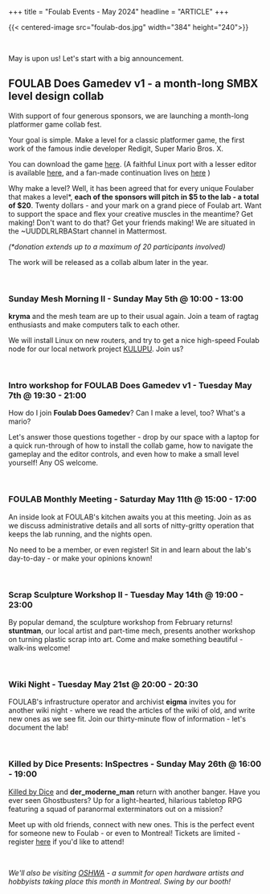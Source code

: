 +++
title = "Foulab Events - May 2024"
headline = "ARTICLE"
+++

{{< centered-image src="foulab-dos.jpg" width="384" height="240">}}

<br/>

May is upon us! Let's start with a big announcement.


## FOULAB Does Gamedev v1 - a month-long SMBX level design collab

With support of four generous sponsors, we are launching a month-long platformer game collab fest.

Your goal is simple. Make a level for a classic platformer game, the first work of the famous indie developer Redigit, Super Mario Bros. X.

You can download the game [here](https://gamebanana.com/mods/40771). (A faithful Linux port with a lesser editor is available [here](https://wohlsoft.ru/projects/TheXTech/), and a fan-made continuation lives on [here](https://gamebanana.com/mods/504076) )

Why make a level? Well, it has been agreed that for every unique Foulaber that makes a level\*, **each of the sponsors will pitch in $5 to the lab - a total of $20**. Twenty dollars - and your mark on a grand piece of Foulab art. Want to support the space and flex your creative muscles in the meantime? Get making! Don't want to do that? Get your friends making! We are situated in the ~UUDDLRLRBAStart channel in Mattermost.

*(\*donation extends up to a maximum of 20 participants involved)*

The work will be released as a collab album later in the year.

<br/>

### Sunday Mesh Morning II - Sunday May 5th @ 10:00 - 13:00

**kryma** and the mesh team are up to their usual again. Join a team of ragtag enthusiasts and make computers talk to each other.

We will install Linux on new routers, and try to get a nice high-speed Foulab node for our local network project [KULUPU](https://kulupu.io). Join us?

<br/>

### Intro workshop for FOULAB Does Gamedev v1 - Tuesday May 7th @ 19:30 - 21:00

How do I join **Foulab Does Gamedev**? Can I make a level, too? What's a mario?

Let's answer those questions together - drop by our space with a laptop for a quick run-through of how to install the collab game, how to navigate the gameplay and the editor controls, and even how to make a small level yourself! Any OS welcome.

<br/>

### FOULAB Monthly Meeting - Saturday May 11th @ 15:00 - 17:00

An inside look at FOULAB's kitchen awaits you at this meeting. Join as as we discuss administrative details and all sorts of nitty-gritty operation that keeps the lab running, and the nights open.

No need to be a member, or even register! Sit in and learn about the lab's day-to-day - or make your opinions known!

<br/>

### Scrap Sculpture Workshop II - Tuesday May 14th @ 19:00 - 23:00

By popular demand, the sculpture workshop from February returns! **stuntman**, our local artist and part-time mech, presents another workshop on turning plastic scrap into art. Come and make something beautiful - walk-ins welcome!

<br/>

### Wiki Night - Tuesday May 21st @ 20:00 - 20:30

FOULAB's infrastructure operator and archivist **eigma** invites you for another wiki night - where we read the articles of the wiki of old, and write new ones as we see fit. Join our thirty-minute flow of information - let's document the lab!

<br/>

### Killed by Dice Presents: InSpectres - Sunday May 26th @ 16:00 - 19:00

[Killed by Dice](https://killedbydice.com) and **der_moderne_man** return with another banger. Have you ever seen Ghostbusters? Up for a light-hearted, hilarious tabletop RPG featuring a squad of paranormal exterminators out on a mission?

Meet up with old friends, connect with new ones. This is the perfect event for someone new to Foulab - or even to Montreal! Tickets are limited - register [here](https://www.eventbrite.com/e/inspectres-lets-play-this-game-of-ironic-horror-tragic-comedy-and-mind-blowing-property-damage-tickets-895681135387) if you'd like to attend!

<br/>

*We'll also be visiting [OSHWA](https://2024.oshwa.org/) - a summit for open hardware artists and hobbyists taking place this month in Montreal. Swing by our booth!*

